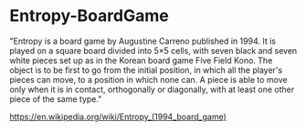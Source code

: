 # Entropy-BoardGame

"Entropy is a board game by Augustine Carreno published in 1994. It is played on a square board divided into 5×5 cells, with seven black and seven white pieces set up as in the Korean board game Five Field Kono. The object is to be first to go from the initial position, in which all the player's pieces can move, to a position in which none can. A piece is able to move only when it is in contact, orthogonally or diagonally, with at least one other piece of the same type."

https://en.wikipedia.org/wiki/Entropy_(1994_board_game)
